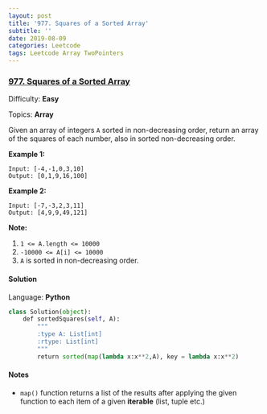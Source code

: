 ```yaml
---
layout: post
title: '977. Squares of a Sorted Array'
subtitle: ''
date: 2019-08-09
categories: Leetcode
tags: Leetcode Array TwoPointers
---
```

### [977\. Squares of a Sorted Array](https://leetcode.com/problems/squares-of-a-sorted-array/)

Difficulty: **Easy**

Topics: **Array**


Given an array of integers `A` sorted in non-decreasing order, return an array of the squares of each number, also in sorted non-decreasing order.


**Example 1:**

```
Input: [-4,-1,0,3,10]
Output: [0,1,9,16,100]
```


**Example 2:**

```
Input: [-7,-3,2,3,11]
Output: [4,9,9,49,121]
```

**<span style="display: inline;">Note:</span>**

1.  `1 <= A.length <= 10000`
2.  `-10000 <= A[i] <= 10000`
3.  `A` is sorted in non-decreasing order.


#### Solution

Language: **Python**

```python
class Solution(object):
    def sortedSquares(self, A):
        """
        :type A: List[int]
        :rtype: List[int]
        """
        return sorted(map(lambda x:x**2,A), key = lambda x:x**2)
```

#### Notes
- `map()` function returns a list of the results after applying the given function to each item of a given **iterable** (list, tuple etc.)
